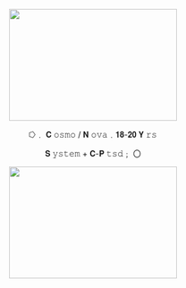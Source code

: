 <p align="center">
<img src=https://files.catbox.moe/3ul8lx.jpg width=300 height=200>
</p>

<p align="center">
⭔﹒ 𝐂 𝚘𝚜𝚖𝚘 / 𝐍 𝚘𝚟𝚊﹒𝟏𝟖-𝟐𝟎 𝐘 𝚛𝚜
</p>
<p align="center">
𝐒 𝚢𝚜𝚝𝚎𝚖 + 𝐂-𝐏 𝚝𝚜𝚍﹔ 〇
</p>

<p align="center">
<img src=https://files.catbox.moe/x6bru2.jpg width=300 height=200>
</p>
